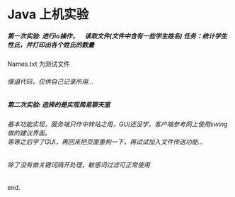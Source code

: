 # Java 上机实验

#####  第一次实验: 进行io操作，　读取文件(文件中含有一些学生姓名)              任务：统计学生性氏，并打印出各个姓氏的数量

Names.txt 为测试文件

###### 傻逼代码，仅供自己记录所用...


#####  第二次实验: 选择的是实现简易聊天室

###### 基本功能实现，服务端只作中转站之用，GUI还没学，客户端参考网上使用swing做的建议界面。 　　<br>  等等之后学了GUI，再回来把页面重构一下，再试试加入文件传送功能...

###### 除了没有做关键词隔开处理，敏感词过滤可正常使用
end.
